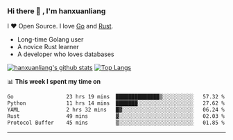 ### Hi there 👋 , I'm hanxuanliang

<!--
**hanxuanliang/hanxuanliang** is a ✨ _special_ ✨ repository because its `README.md` (this file) appears on your GitHub profile.

Here are some ideas to get you started:

- 🔭 I’m currently working on ...
- 🌱 I’m currently learning ...
- 👯 I’m looking to collaborate on ...
- 🤔 I’m looking for help with ...
- 💬 Ask me about ...
- 📫 How to reach me: ...
- 😄 Pronouns: ...
- ⚡ Fun fact: ...
-->
I ❤ Open Source. I love [Go](https://golang.org) and [Rust](https://www.rust-lang.org/zh-CN/).

* Long-time Golang user
* A novice Rust learner
* A developer who loves databases

[![hanxuanliang's github stats](https://github-readme-stats.vercel.app/api/top-langs/?username=hanxuanliang&hide=html)](https://github.com/anuraghazra/github-readme-stats)
[![Top Langs](https://github-readme-stats.vercel.app/api?username=hanxuanliang&show_icons=true&count_private=true&line_height=40)](https://github.com/anuraghazra/github-readme-stats)

📊 **This week I spent my time on**
<!--START_SECTION:waka-->

```txt
Go                 23 hrs 19 mins  ██████████████▒░░░░░░░░░░   57.32 %
Python             11 hrs 14 mins  ███████░░░░░░░░░░░░░░░░░░   27.62 %
YAML               2 hrs 32 mins   █▓░░░░░░░░░░░░░░░░░░░░░░░   06.24 %
Rust               49 mins         ▓░░░░░░░░░░░░░░░░░░░░░░░░   02.03 %
Protocol Buffer    45 mins         ▒░░░░░░░░░░░░░░░░░░░░░░░░   01.85 %
```

<!--END_SECTION:waka-->

***
